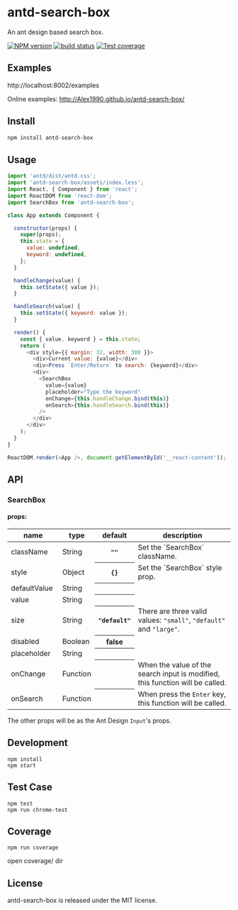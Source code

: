 # antd-search-box

An ant design based search box.

[![NPM version][npm-image]][npm-url]
[![build status][travis-image]][travis-url]
[![Test coverage][coveralls-image]][coveralls-url]

[npm-image]: http://img.shields.io/npm/v/antd-search-box.svg?style=flat-square
[npm-url]: http://npmjs.org/package/antd-search-box
[travis-image]: https://img.shields.io/travis/Alex1990/antd-search-box.svg?style=flat-square
[travis-url]: https://travis-ci.org/Alex1990/antd-search-box
[coveralls-image]: https://img.shields.io/coveralls/Alex1990/antd-search-box.svg?style=flat-square
[coveralls-url]: https://coveralls.io/r/Alex1990/antd-search-box?branch=master

## Examples

http://localhost:8002/examples

Online examples: http://Alex1990.github.io/antd-search-box/

## Install

```sh
npm install antd-search-box
```

## Usage

```js
import 'antd/dist/antd.css';
import 'antd-search-box/assets/index.less';
import React, { Component } from 'react';
import ReactDOM from 'react-dom';
import SearchBox from 'antd-search-box';

class App extends Component {

  constructor(props) {
    super(props);
    this.state = {
      value: undefined,
      keyword: undefined,
    };
  }

  handleChange(value) {
    this.setState({ value });
  }

  handleSearch(value) {
    this.setState({ keyword: value });
  }

  render() {
    const { value, keyword } = this.state;
    return (
      <div style={{ margin: 32, width: 300 }}>
        <div>Current value: {value}</div>
        <div>Press `Enter/Return` to search: {keyword}</div>
        <div>
          <SearchBox
            value={value}
            placeholder="Type the keyword"
            onChange={this.handleChange.bind(this)}
            onSearch={this.handleSearch.bind(this)}
          />
        </div>
      </div>
    );
  }
}

ReactDOM.render(<App />, document.getElementById('__react-content'));
```

## API

### SearchBox

#### props:

<table class="table table-bordered table-striped">
    <thead>
      <tr>
          <th style="width: 100px;">name</th>
          <th style="width: 50px;">type</th>
          <th>default</th>
          <th>description</th>
      </tr>
    </thead>
    <tbody>
      <tr>
          <td>className</td>
          <td>String</td>
          <th><code>""</code></th>
          <td>Set the `SearchBox` className.</td>
      </tr>
      <tr>
          <td>style</td>
          <td>Object</td>
          <th><code>{}</code></th>
          <td>Set the `SearchBox` style prop.</td>
      </tr>
      <tr>
          <td>defaultValue</td>
          <td>String</td>
          <th></th>
          <td></td>
      </tr>
      <tr>
          <td>value</td>
          <td>String</td>
          <th></th>
          <td></td>
      </tr>
      <tr>
          <td>size</td>
          <td>String</td>
          <th><code>"default"</code></th>
          <td>There are three valid values: <code>"small"</code>, <code>"default"</code> and <code>"large"</code>.</td>
      </tr>
      <tr>
          <td>disabled</td>
          <td>Boolean</td>
          <th>false</th>
          <td></td>
      </tr>
      <tr>
          <td>placeholder</td>
          <td>String</td>
          <th></th>
          <td></td>
      </tr>
      <tr>
          <td>onChange</td>
          <td>Function</td>
          <th></th>
          <td>When the value of the search input is modified, this function will be called.</td>
      </tr>
      <tr>
          <td>onSearch</td>
          <td>Function</td>
          <th></th>
          <td>When press the <code>Enter</code> key, this function will be called.</td>
      </tr>
    </tbody>
</table>

The other props will be as the Ant Design `Input`'s props.

## Development

```
npm install
npm start
```

## Test Case

```
npm test
npm run chrome-test
```

## Coverage

```
npm run coverage
```

open coverage/ dir

## License

antd-search-box is released under the MIT license.
